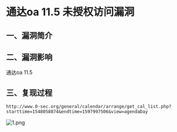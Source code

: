 通达oa 11.5 未授权访问漏洞
==========================

一、漏洞简介
------------

二、漏洞影响
------------

通达oa 11.5

三、复现过程
------------

    http://www.0-sec.org/general/calendar/arrange/get_cal_list.php?starttime=1548058874&endtime=1597997506&view=agendaDay

![1.png](./resource/通达oa11.5未授权访问漏洞/media/rId24.png)
